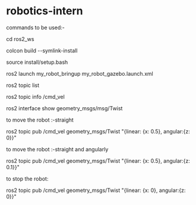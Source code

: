 # robotics-intern

commands to be used:- 

  cd ros2_ws
  
  colcon build --symlink-install
  
  source install/setup.bash
  
  ros2 launch my_robot_bringup my_robot_gazebo.launch.xml

  ros2 topic list
  
  ros2 topic info /cmd_vel
  
  ros2 interface show geometry_msgs/msg/Twist
  



to move the robot :-straight

   ros2 topic pub /cmd_vel geometry_msgs/Twist "{linear: {x: 0.5}, angular:{z: 0}}"
   
to move the robot :-straight and angularly

  ros2 topic pub /cmd_vel geometry_msgs/Twist "{linear: {x: 0.5}, angular:{z: 0.1}}"
  
to stop the robot:

  ros2 topic pub /cmd_vel geometry_msgs/Twist "{linear: {x: 0}, angular:{z: 0}}"







